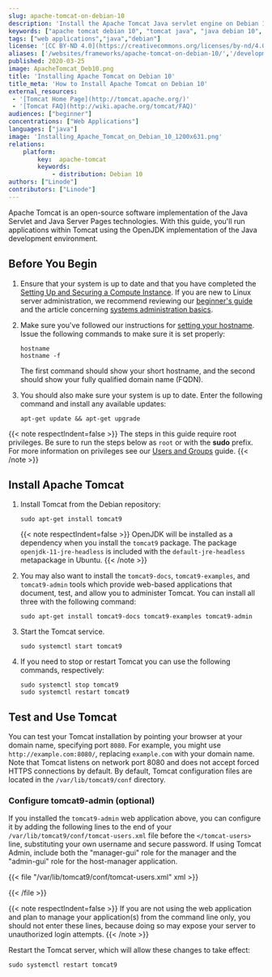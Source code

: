 ```yaml
---
slug: apache-tomcat-on-debian-10
description: 'Install the Apache Tomcat Java servlet engine on Debian 10 by following this guide.'
keywords: ["apache tomcat debian 10", "tomcat java", "java debian 10", "tomcat debian"]
tags: ["web applications","java","debian"]
license: '[CC BY-ND 4.0](https://creativecommons.org/licenses/by-nd/4.0)'
aliases: ['/websites/frameworks/apache-tomcat-on-debian-10/','/development/frameworks/apache-tomcat/apache-tomcat-on-debian-10/','/development/frameworks/apache-tomcat-on-debian-10/']
published: 2020-03-25
image: ApacheTomcat_Deb10.png
title: 'Installing Apache Tomcat on Debian 10'
title_meta: 'How to Install Apache Tomcat on Debian 10'
external_resources:
 - '[Tomcat Home Page](http://tomcat.apache.org/)'
 - '[Tomcat FAQ](http://wiki.apache.org/tomcat/FAQ)'
audiences: ["beginner"]
concentrations: ["Web Applications"]
languages: ["java"]
image: 'Installing_Apache_Tomcat_on_Debian_10_1200x631.png'
relations:
    platform:
        key:  apache-tomcat
        keywords:
            - distribution: Debian 10
authors: ["Linode"]
contributors: ["Linode"]
---
```


Apache Tomcat is an open-source software implementation of the Java Servlet and Java Server Pages technologies. With this guide, you'll run applications within Tomcat using the OpenJDK implementation of the Java development environment.

## Before You Begin

1.  Ensure that your system is up to date and that you have completed the [Setting Up and Securing a Compute Instance](/docs/products/compute/compute-instances/guides/set-up-and-secure/). If you are new to Linux server administration, we recommend reviewing our [beginner's guide](/docs/products/compute/compute-instances/faqs/) and the article concerning [systems administration basics](/docs/guides/linux-system-administration-basics/).

2.  Make sure you've followed our instructions for [setting your hostname](/docs/products/platform/get-started/#setting-the-hostname). Issue the following commands to make sure it is set properly:

        hostname
        hostname -f

    The first command should show your short hostname, and the second should show your fully qualified domain name (FQDN).

3.  You should also make sure your system is up to date. Enter the following command and install any available updates:

        apt-get update && apt-get upgrade

{{< note respectIndent=false >}}
The steps in this guide require root privileges. Be sure to run the steps below as `root` or with the **sudo** prefix. For more information on privileges see our [Users and Groups](/docs/guides/linux-users-and-groups/) guide.
{{< /note >}}

## Install Apache Tomcat

1.  Install Tomcat from the Debian repository:

        sudo apt-get install tomcat9

    {{< note respectIndent=false >}}
OpenJDK will be installed as a dependency when you install the `tomcat9` package. The package `openjdk-11-jre-headless` is included with the `default-jre-headless` metapackage in Ubuntu.
{{< /note >}}

1.  You may also want to install the `tomcat9-docs`, `tomcat9-examples`, and `tomcat9-admin` tools which provide web-based applications that document, test, and allow you to administer Tomcat. You can install all three with the following command:

        sudo apt-get install tomcat9-docs tomcat9-examples tomcat9-admin

1.  Start the Tomcat service.

        sudo systemctl start tomcat9

1.  If you need to stop or restart Tomcat you can use the following commands, respectively:

        sudo systemctl stop tomcat9
        sudo systemctl restart tomcat9

## Test and Use Tomcat

You can test your Tomcat installation by pointing your browser at your domain name, specifying port `8080`. For example, you might use `http://example.com:8080/`, replacing `example.com` with your domain name. Note that Tomcat listens on network port 8080 and does not accept forced HTTPS connections by default. By default, Tomcat configuration files are located in the `/var/lib/tomcat9/conf` directory.

### Configure tomcat9-admin (optional)

If you installed the `tomcat9-admin` web application above, you can configure it by adding the following lines to the end of your `/var/lib/tomcat9/conf/tomcat-users.xml` file before the `</tomcat-users>` line, substituting your own username and secure password. If using Tomcat Admin, include both the "manager-gui" role for the manager and the "admin-gui" role for the host-manager application.

{{< file "/var/lib/tomcat9/conf/tomcat-users.xml" xml >}}
<role rolename="manager-gui"/>
<role rolename="admin-gui"/>
<user username="username" password="password" roles="manager-gui,admin-gui"/>

{{< /file >}}

{{< note respectIndent=false >}}
If you are not using the web application and plan to manage your application(s) from the command line only, you should not enter these lines, because doing so may expose your server to unauthorized login attempts.
{{< /note >}}

Restart the Tomcat server, which will allow these changes to take effect:

    sudo systemctl restart tomcat9
